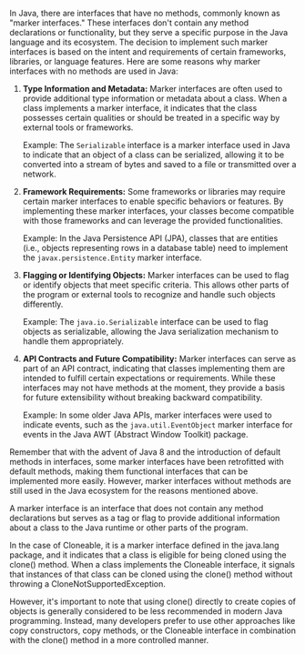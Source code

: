 In Java, there are interfaces that have no methods, commonly known as "marker interfaces." These interfaces don't contain any method declarations or functionality, but they serve a specific purpose in the Java language and its ecosystem. The decision to implement such marker interfaces is based on the intent and requirements of certain frameworks, libraries, or language features. Here are some reasons why marker interfaces with no methods are used in Java:

1. **Type Information and Metadata:**
   Marker interfaces are often used to provide additional type information or metadata about a class. When a class implements a marker interface, it indicates that the class possesses certain qualities or should be treated in a specific way by external tools or frameworks.

   Example: The `Serializable` interface is a marker interface used in Java to indicate that an object of a class can be serialized, allowing it to be converted into a stream of bytes and saved to a file or transmitted over a network.

2. **Framework Requirements:**
   Some frameworks or libraries may require certain marker interfaces to enable specific behaviors or features. By implementing these marker interfaces, your classes become compatible with those frameworks and can leverage the provided functionalities.

   Example: In the Java Persistence API (JPA), classes that are entities (i.e., objects representing rows in a database table) need to implement the `javax.persistence.Entity` marker interface.

3. **Flagging or Identifying Objects:**
   Marker interfaces can be used to flag or identify objects that meet specific criteria. This allows other parts of the program or external tools to recognize and handle such objects differently.

   Example: The `java.io.Serializable` interface can be used to flag objects as serializable, allowing the Java serialization mechanism to handle them appropriately.

4. **API Contracts and Future Compatibility:**
   Marker interfaces can serve as part of an API contract, indicating that classes implementing them are intended to fulfill certain expectations or requirements. While these interfaces may not have methods at the moment, they provide a basis for future extensibility without breaking backward compatibility.

   Example: In some older Java APIs, marker interfaces were used to indicate events, such as the `java.util.EventObject` marker interface for events in the Java AWT (Abstract Window Toolkit) package.

Remember that with the advent of Java 8 and the introduction of default methods in interfaces, some marker interfaces have been retrofitted with default methods, making them functional interfaces that can be implemented more easily. However, marker interfaces without methods are still used in the Java ecosystem for the reasons mentioned above.


A marker interface is an interface that does not contain any method declarations but serves as a tag or flag to provide additional information about a class to the Java runtime or other parts of the program.

In the case of Cloneable, it is a marker interface defined in the java.lang package, and it indicates that a class is eligible for being cloned using the clone() method. When a class implements the Cloneable interface, it signals that instances of that class can be cloned using the clone() method without throwing a CloneNotSupportedException.

However, it's important to note that using clone() directly to create copies of objects is generally considered to be less recommended in modern Java programming. Instead, many developers prefer to use other approaches like copy constructors, copy methods, or the Cloneable interface in combination with the clone() method in a more controlled manner.
